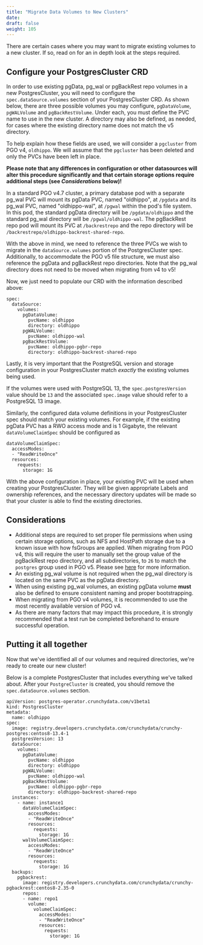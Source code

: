```yaml
---
title: "Migrate Data Volumes to New Clusters"
date:
draft: false
weight: 105
---
```


There are certain cases where you may want to migrate existing volumes to a new cluster. If so, read on for an in depth look at the steps required.

## Configure your PostgresCluster CRD

In order to use existing pgData, pg_wal or pgBackRest repo volumes in a new PostgresCluster, you will need to configure the `spec.dataSource.volumes` section of your PostgresCluster CRD. As shown below, there are three possible volumes you may configure, `pgDataVolume`, `pgWALVolume` and `pgBackRestVolume`. Under each, you must define the PVC name to use in the new cluster. A directory may also be defined, as needed, for cases where the existing directory name does not match the v5 directory.

To help explain how these fields are used, we will consider a `pgcluster` from PGO v4, `oldhippo`. We will assume that the `pgcluster` has been deleted and only the PVCs have been left in place.

**Please note that any differences in configuration or other datasources will alter this procedure significantly and that certain storage options require additional steps (see *Considerations* below)!**

In a standard PGO v4.7 cluster, a primary database pod with a separate pg_wal PVC will mount its pgData PVC, named "oldhippo", at `/pgdata` and its pg_wal PVC, named "oldhippo-wal", at `/pgwal` within the pod's file system. In this pod, the standard pgData directory will be `/pgdata/oldhippo` and the standard pg_wal directory will be `/pgwal/oldhippo-wal`. The pgBackRest repo pod will mount its PVC at `/backrestrepo` and the repo directory will be `/backrestrepo/oldhippo-backrest-shared-repo`.

With the above in mind, we need to reference the three PVCs we wish to migrate in the `dataSource.volumes` portion of the PostgresCluster spec. Additionally, to accommodate the PGO v5 file structure, we must also reference the pgData and pgBackRest repo directories. Note that the pg_wal directory does not need to be moved when migrating from v4 to v5!

Now, we just need to populate our CRD with the information described above:

```
spec:
  dataSource:
    volumes:
      pgDataVolume:
        pvcName: oldhippo
        directory: oldhippo
      pgWALVolume:
        pvcName: oldhippo-wal
      pgBackRestVolume:
        pvcName: oldhippo-pgbr-repo
        directory: oldhippo-backrest-shared-repo
```

Lastly, it is very important that the PostgreSQL version and storage configuration in your PostgresCluster match *exactly* the existing volumes being used.

If the volumes were used with PostgreSQL 13, the `spec.postgresVersion` value should be `13` and the associated `spec.image` value should refer to a PostgreSQL 13 image.

Similarly, the configured data volume definitions in your PostgresCluster spec should match your existing volumes. For example, if the existing pgData PVC has a RWO access mode and is 1 Gigabyte, the relevant `dataVolumeClaimSpec` should be configured as

```
dataVolumeClaimSpec:
  accessModes:
  - "ReadWriteOnce"
  resources:
    requests:
      storage: 1G
```

With the above configuration in place, your existing PVC will be used when creating your PostgresCluster. They will be given appropriate Labels and ownership references, and the necessary directory updates will be made so that your cluster is able to find the existing directories.

## Considerations

- Additional steps are required to set proper file permissions when using certain storage options, such as NFS and HostPath storage due to a known issue with how fsGroups are applied. When migrating from PGO v4, this will require the user to manually set the group value of the pgBackRest repo directory, and all subdirectories, to `26` to match the `postgres` group used in PGO v5. Please see [here](https://github.com/kubernetes/examples/issues/260) for more information.
- An existing pg_wal volume is not required when the pg_wal directory is located on the same PVC as the pgData directory.
- When using existing pg_wal volumes, an existing pgData volume **must** also be defined to ensure consistent naming and proper bootstrapping.
- When migrating from PGO v4 volumes, it is recommended to use the most recently available version of PGO v4.
- As there are many factors that may impact this procedure, it is strongly recommended that a test run be completed beforehand to ensure successful operation.

## Putting it all together

Now that we've identified all of our volumes and required directories, we're ready to create our new cluster!

Below is a complete PostgresCluster that includes everything we've talked about. After your `PostgreCluster` is created, you should remove the `spec.dataSource.volumes` section.

```
apiVersion: postgres-operator.crunchydata.com/v1beta1
kind: PostgresCluster
metadata:
  name: oldhippo
spec:
  image: registry.developers.crunchydata.com/crunchydata/crunchy-postgres:centos8-13.4-1
  postgresVersion: 13
  dataSource:
    volumes:
      pgDataVolume:
        pvcName: oldhippo
        directory: oldhippo
      pgWALVolume:
        pvcName: oldhippo-wal
      pgBackRestVolume:
        pvcName: oldhippo-pgbr-repo
        directory: oldhippo-backrest-shared-repo
  instances:
    - name: instance1
      dataVolumeClaimSpec:
        accessModes:
        - "ReadWriteOnce"
        resources:
          requests:
            storage: 1G
      walVolumeClaimSpec:
        accessModes:
        - "ReadWriteOnce"
        resources:
          requests:
            storage: 1G
  backups:
    pgbackrest:
      image: registry.developers.crunchydata.com/crunchydata/crunchy-pgbackrest:centos8-2.35-0
      repos:
      - name: repo1
        volume:
          volumeClaimSpec:
            accessModes:
            - "ReadWriteOnce"
            resources:
              requests:
                storage: 1G
```
